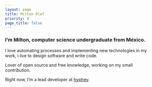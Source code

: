 ```yaml
---
layout: page
title: Milton Olaf
priority: 0
page_title: false
---
```

### **I’m Milton, computer science undergraduate from México.**

I love automating processes and implementing new technologies in my work, i live to design software and write code.

Lover of open source and free knowledge, working on my small contribution.

Right now, I’m a lead developer at [hyphev](https://hyphev.com).
